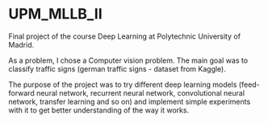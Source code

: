 # UPM_MLLB_II
Final project of the course Deep Learning at Polytechnic University of Madrid.

As a problem, I chose a Computer vision problem. The main goal was to classify traffic signs (german traffic signs - dataset from Kaggle).

The purpose of the project was to try different deep learning models (feed-forward neural network, recurrent neural network, convolutional neural network, transfer learning and so on) and implement simple experiments with it to get better understanding of the way it works. 


